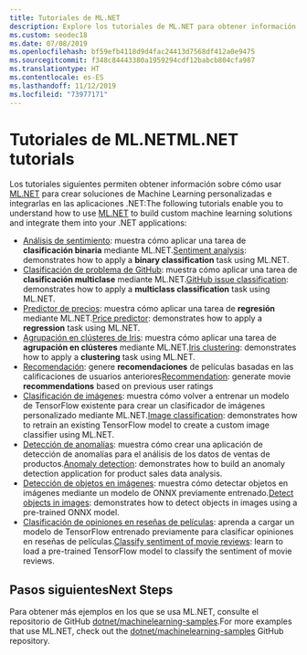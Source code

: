 ```yaml
---
title: Tutoriales de ML.NET
description: Explore los tutoriales de ML.NET para obtener información sobre cómo compilar soluciones de IA personalizadas e integrarlas en las aplicaciones .NET.
ms.custom: seodec18
ms.date: 07/08/2019
ms.openlocfilehash: bf59efb4118d9d4fac24413d7568df412a0e9475
ms.sourcegitcommit: f348c84443380a1959294cdf12babcb804cfa987
ms.translationtype: HT
ms.contentlocale: es-ES
ms.lasthandoff: 11/12/2019
ms.locfileid: "73977171"
---
```

# <a name="mlnet-tutorials"></a><span data-ttu-id="3deb2-103">Tutoriales de ML.NET</span><span class="sxs-lookup"><span data-stu-id="3deb2-103">ML.NET tutorials</span></span>

<span data-ttu-id="3deb2-104">Los tutoriales siguientes permiten obtener información sobre cómo usar [ML.NET](../index.yml) para crear soluciones de Machine Learning personalizadas e integrarlas en las aplicaciones .NET:</span><span class="sxs-lookup"><span data-stu-id="3deb2-104">The following tutorials enable you to understand how to use [ML.NET](../index.yml) to build custom machine learning solutions and integrate them into your .NET applications:</span></span>

- <span data-ttu-id="3deb2-105">[Análisis de sentimiento](sentiment-analysis.md): muestra cómo aplicar una tarea de **clasificación binaria** mediante ML.NET.</span><span class="sxs-lookup"><span data-stu-id="3deb2-105">[Sentiment analysis](sentiment-analysis.md): demonstrates how to apply a **binary classification** task using ML.NET.</span></span>
- <span data-ttu-id="3deb2-106">[Clasificación de problema de GitHub](github-issue-classification.md): muestra cómo aplicar una tarea de **clasificación multiclase** mediante ML.NET.</span><span class="sxs-lookup"><span data-stu-id="3deb2-106">[GitHub issue classification](github-issue-classification.md): demonstrates how to apply a **multiclass classification** task using ML.NET.</span></span>
- <span data-ttu-id="3deb2-107">[Predictor de precios](predict-prices.md): muestra cómo aplicar una tarea de **regresión** mediante ML.NET.</span><span class="sxs-lookup"><span data-stu-id="3deb2-107">[Price predictor](predict-prices.md): demonstrates how to apply a **regression** task using ML.NET.</span></span>
- <span data-ttu-id="3deb2-108">[Agrupación en clústeres de Iris](iris-clustering.md): muestra cómo aplicar una tarea de **agrupación en clústeres** mediante ML.NET.</span><span class="sxs-lookup"><span data-stu-id="3deb2-108">[Iris clustering](iris-clustering.md): demonstrates how to apply a **clustering** task using ML.NET.</span></span>
- <span data-ttu-id="3deb2-109">[Recomendación](movie-recommendation.md): genere **recomendaciones** de películas basadas en las calificaciones de usuarios anteriores</span><span class="sxs-lookup"><span data-stu-id="3deb2-109">[Recommendation](movie-recommendation.md): generate movie **recommendations** based on previous user ratings</span></span>
- <span data-ttu-id="3deb2-110">[Clasificación de imágenes](image-classification.md): muestra cómo volver a entrenar un modelo de TensorFlow existente para crear un clasificador de imágenes personalizado mediante ML.NET.</span><span class="sxs-lookup"><span data-stu-id="3deb2-110">[Image classification](image-classification.md): demonstrates how to retrain an existing TensorFlow model to create a custom image classifier using ML.NET.</span></span>
- <span data-ttu-id="3deb2-111">[Detección de anomalías](sales-anomaly-detection.md): muestra cómo crear una aplicación de detección de anomalías para el análisis de los datos de ventas de productos.</span><span class="sxs-lookup"><span data-stu-id="3deb2-111">[Anomaly detection](sales-anomaly-detection.md): demonstrates how to build an anomaly detection application for product sales data analysis.</span></span>
- <span data-ttu-id="3deb2-112">[Detección de objetos en imágenes](object-detection-onnx.md): muestra cómo detectar objetos en imágenes mediante un modelo de ONNX previamente entrenado.</span><span class="sxs-lookup"><span data-stu-id="3deb2-112">[Detect objects in images](object-detection-onnx.md): demonstrates how to detect objects in images using a pre-trained ONNX model.</span></span>
- <span data-ttu-id="3deb2-113">[Clasificación de opiniones en reseñas de películas](text-classification-tf.md): aprenda a cargar un modelo de TensorFlow entrenado previamente para clasificar opiniones en reseñas de películas.</span><span class="sxs-lookup"><span data-stu-id="3deb2-113">[Classify sentiment of movie reviews](text-classification-tf.md): learn to load a pre-trained TensorFlow model to classify the sentiment of movie reviews.</span></span>

## <a name="next-steps"></a><span data-ttu-id="3deb2-114">Pasos siguientes</span><span class="sxs-lookup"><span data-stu-id="3deb2-114">Next Steps</span></span>

<span data-ttu-id="3deb2-115">Para obtener más ejemplos en los que se usa ML.NET, consulte el repositorio de GitHub [dotnet/machinelearning-samples](https://github.com/dotnet/machinelearning-samples).</span><span class="sxs-lookup"><span data-stu-id="3deb2-115">For more examples that use ML.NET, check out the [dotnet/machinelearning-samples](https://github.com/dotnet/machinelearning-samples) GitHub repository.</span></span>

